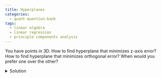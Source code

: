 ```yaml
---
title: Hyperplanes 
categories:
  - quant-question-bank
tags:
  - linear algebra
  - linear regression
  - principle components analysis
---
```


You have points in 3D. How to find hyperplane that minimizes z-axis error? How to
find hyperplane that minimizes orthogonal error? When would you prefer one over 
the other?

<details>
  <summary>Solution</summary>
  
  This may sound weird at first, but these actually map onto very common
  techniques, assuming the error metric we care about is euclidean error. 
  The first question is simply linear regression with the z-axis
  component as the response $Y$ and the x and y coordinates and the features
  $X$. 

  The second question is actually just the first principle component of the 
  data. By definition, the first principle component defines the direction
  along which the data varies the most, that is the residuals after 
  projecting onto this direction has the minimal variance.

  As far as when to use each approach? The first approach is much more 
  natural for solving a machine learning problem, and seems like it 
  should give better predictions. However, consider a situation where
  you know your features (the x and y coordinates), are noisy. Then,
  the principle components approach will be able to account for the 
  noise in your features when making its predictions.

</details>